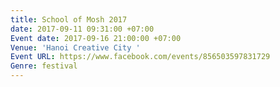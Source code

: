 ```yaml
---
title: School of Mosh 2017
date: 2017-09-11 09:31:00 +07:00
Event date: 2017-09-16 21:00:00 +07:00
Venue: 'Hanoi Creative City '
Event URL: https://www.facebook.com/events/856503597831729
Genre: festival
---
```


